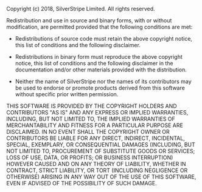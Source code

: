 Copyright (c) 2018, SilverStripe Limited. 
All rights reserved.

Redistribution and use in source and binary forms, with or without modification, are permitted provided that the following conditions are met:
 * Redistributions of source code must retain the above copyright notice, this list of conditions and the following disclaimer.

 * Redistributions in binary form must reproduce the above copyright notice, this list of conditions and the following disclaimer in the documentation and/or other materials provided with the distribution.

 * Neither the name of SilverStripe nor the names of its contributors may be used to endorse or promote products derived from this software without specific prior written permission.

THIS SOFTWARE IS PROVIDED BY THE COPYRIGHT HOLDERS AND CONTRIBUTORS "AS IS" AND ANY EXPRESS OR IMPLIED WARRANTIES, INCLUDING, BUT NOT LIMITED TO, THE 
IMPLIED WARRANTIES OF MERCHANTABILITY AND FITNESS FOR A PARTICULAR PURPOSE ARE DISCLAIMED. IN NO EVENT SHALL THE COPYRIGHT OWNER OR CONTRIBUTORS BE 
LIABLE FOR ANY DIRECT, INDIRECT, INCIDENTAL, SPECIAL, EXEMPLARY, OR CONSEQUENTIAL DAMAGES (INCLUDING, BUT NOT LIMITED TO, PROCUREMENT OF SUBSTITUTE 
GOODS OR SERVICES; LOSS OF USE, DATA, OR PROFITS; OR BUSINESS INTERRUPTION) HOWEVER CAUSED AND ON ANY THEORY OF LIABILITY, WHETHER IN CONTRACT, 
STRICT LIABILITY, OR TORT (INCLUDING NEGLIGENCE OR OTHERWISE) ARISING IN ANY WAY OUT OF THE USE OF THIS SOFTWARE, EVEN IF ADVISED OF THE POSSIBILITY 
OF SUCH DAMAGE.
